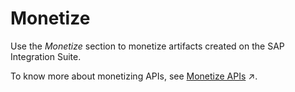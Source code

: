 <!-- loio49b7841c2057477a960bf10f20e41c71 -->

# Monetize

Use the *Monetize* section to monetize artifacts created on the SAP Integration Suite.

To know more about monetizing APIs, see [Monetize APIs](https://help.sap.com/viewer/66d066d903c2473f81ec33acfe2ccdb4/Cloud/en-US/fcdc89b5c4884d5e8cfb32c5914943ab.html "API Management provides monetization feature to all API providers to generate revenue for using the APIs.") :arrow_upper_right:.

